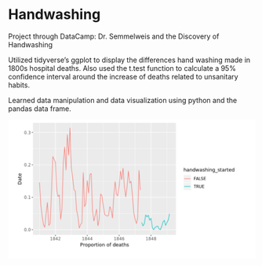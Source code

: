 # Handwashing
Project through DataCamp: Dr. Semmelweis and the Discovery of Handwashing

Utilized tidyverse’s ggplot to display the differences hand washing made in 1800s hospital deaths. Also 
used the t.test function to calculate a 95% confidence interval around the increase of deaths related to unsanitary habits.

Learned data manipulation and data visualization using python and the pandas data frame.

 ![graph](ggplot-handwashing.png)
